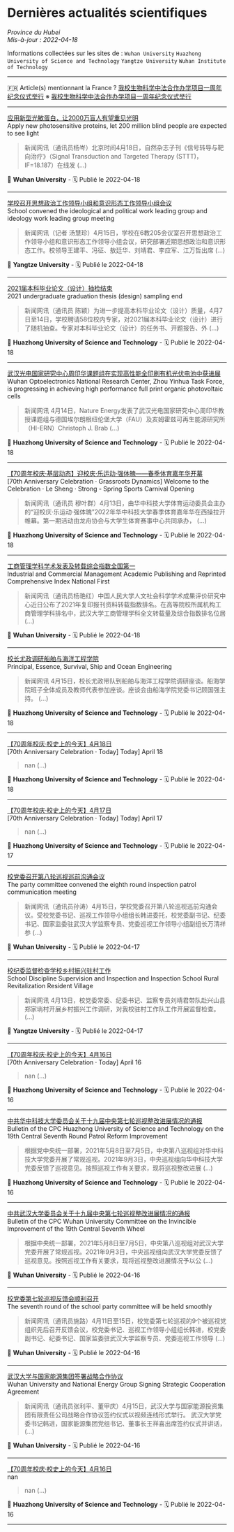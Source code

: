 # Dernières actualités scientifiques  
_Province du Hubei_<br/>
_Mis-à-jour : 2022-04-18_  
  
Informations collectées sur les sites de : `Wuhan University` `Huazhong University of Science and Technology` `Yangtze University` `Wuhan Institute of Technology`<br/>  
  
---------------------------------------------
🇫🇷 Article(s) mentionnant la France ?
[我校生物科学中法合作办学项目一周年纪念仪式举行](http://news.hust.edu.cn/info/1002/44299.htm)   ※ [我校生物科学中法合作办学项目一周年纪念仪式举行](info/1002/44299.htm)  
  
---------------------------------------------
  
[应用新型光敏蛋白，让2000万盲人有望重见光明](http://news.whu.edu.cn/info/1015/66961.htm)  
Apply new photosensitive proteins, let 200 million blind people are expected to see light  
> 新闻网讯（通讯员杨岑）北京时间4月18日，自然杂志子刊《信号转导与靶向治疗》（Signal Transduction and Targeted Therapy (STTT)，IF=18.187）在线发 (...)  
  
📍 **Wuhan University** - 🗓️  Publié le 2022-04-18  
  * * *  
[学校召开思想政治工作领导小组和意识形态工作领导小组会议](http://news.yangtzeu.edu.cn/info/1003/30514.htm)  
School convened the ideological and political work leading group and ideology work leading group meeting  
> 新闻网讯（记者 汤慧珍）4月15日，学校在6教205会议室召开思想政治工作领导小组和意识形态工作领导小组会议，研究部署近期思想政治和意识形态工作。校领导王建平、冯征、敖廷华、刘靖君、李应军、江万哲出席 (...)  
  
📍 **Yangtze University** - 🗓️  Publié le 2022-04-18  
  * * *  
[2021届本科毕业论文（设计）抽检结束](http://news.hust.edu.cn/info/1003/44371.htm)  
2021 undergraduate graduation thesis (design) sampling end  
> 新闻网讯（通讯员 陈颖）为进一步提高本科毕业论文（设计）质量，4月7日至14日，学校聘请58位校内专家，对2021届本科毕业论文（设计）进行了随机抽查。专家对本科毕业论文（设计）的任务书、开题报告、外 (...)  
  
📍 **Huazhong University of Science and Technology** - 🗓️  Publié le 2022-04-18  
  * * *  
[武汉光电国家研究中心周印华课题组在实现高性能全印刷有机光伏电池中获进展](http://news.hust.edu.cn/info/1003/44372.htm)  
Wuhan Optoelectronics National Research Center, Zhou Yinhua Task Force, is progressing in achieving high performance full print organic photovoltaic cells  
> 新闻网讯 4月14日，Nature Energy发表了武汉光电国家研究中心周印华教授课题组与德国埃尔朗根纽伦堡大学（FAU）及亥姆霍兹可再生能源研究所（HI-ERN）Christoph J. Brab (...)  
  
📍 **Huazhong University of Science and Technology** - 🗓️  Publié le 2022-04-18  
  * * *  
[【70周年校庆·基层动态】迎校庆·乐运动·强体魄——春季体育嘉年华开幕](http://news.hust.edu.cn/info/1003/44375.htm)  
[70th Anniversary Celebration · Grassroots Dynamics] Welcome to the Celebration · Le Sheng · Strong - Spring Sports Carnival Opening  
> 新闻网讯（通讯员 穆叶群）4月13日，由华中科技大学体育运动委员会主办的“迎校庆·乐运动·强体魄”2022年华中科技大学春季体育嘉年华在西操拉开帷幕。第一期活动由龙舟协会与大学生体育赛事中心共同承办， (...)  
  
📍 **Huazhong University of Science and Technology** - 🗓️  Publié le 2022-04-18  
  * * *  
[工商管理学科学术发表及转载综合指数全国第一](http://news.whu.edu.cn/info/1015/66956.htm)  
Industrial and Commercial Management Academic Publishing and Reprinted Comprehensive Index National First  
> 新闻网讯（通讯员杨艳红）中国人民大学人文社会科学学术成果评价研究中心近日公布了2021年复印报刊资料转载指数排名。在高等院校所属机构工商管理学科排名中，武汉大学工商管理学科全文转载量及综合指数排名位居 (...)  
  
📍 **Wuhan University** - 🗓️  Publié le 2022-04-18  
  * * *  
[校长尤政调研船舶与海洋工程学院](http://news.hust.edu.cn/info/1002/44374.htm)  
Principal, Essence, Survival, Ship and Ocean Engineering  
> 新闻网讯 4月15日，校长尤政带队到船舶与海洋工程学院调研座谈。船海学院班子全体成员及教师代表参加座谈。座谈会由船海学院党委书记顾国强主持。 (...)  
  
📍 **Huazhong University of Science and Technology** - 🗓️  Publié le 2022-04-18  
  * * *  
[【70周年校庆·校史上的今天】4月18日](http://news.hust.edu.cn/info/1002/44370.htm)  
[70th Anniversary Celebration · Today] Today] April 18  
> nan (...)  
  
📍 **Huazhong University of Science and Technology** - 🗓️  Publié le 2022-04-18  
  * * *  
[【70周年校庆·校史上的今天】4月17日](http://news.hust.edu.cn/info/1002/44369.htm)  
[70th Anniversary Celebration · Today] Today] April 17  
> nan (...)  
  
📍 **Huazhong University of Science and Technology** - 🗓️  Publié le 2022-04-17  
  * * *  
[校党委召开第八轮巡视巡前沟通会议](http://news.whu.edu.cn/info/1002/66955.htm)  
The party committee convened the eighth round inspection patrol communication meeting  
> 新闻网讯（通讯员孙涛）4月15日，学校党委召开第八轮巡视巡前沟通会议。受校党委书记、巡视工作领导小组组长韩进委托，校党委副书记、纪委书记、国家监委驻武汉大学监察专员、党委巡视工作领导小组副组长万清祥参 (...)  
  
📍 **Wuhan University** - 🗓️  Publié le 2022-04-17  
  * * *  
[校纪委监督检查学校乡村振兴驻村工作](http://news.yangtzeu.edu.cn/info/1003/30510.htm)  
School Discipline Supervision and Inspection and Inspection School Rural Revitalization Resident Village  
> 新闻网讯 4月13日，校党委常委、纪委书记、监察专员刘靖君带队赴兴山县郑家埫村开展乡村振兴工作调研，对我校驻村工作队工作开展监督检查。 (...)  
  
📍 **Yangtze University** - 🗓️  Publié le 2022-04-17  
  * * *  
[【70周年校庆·校史上的今天】4月16日](http://news.hust.edu.cn/info/1002/44366.htm)  
[70th Anniversary Celebration · Today] April 16  
> nan (...)  
  
📍 **Huazhong University of Science and Technology** - 🗓️  Publié le 2022-04-16  
  * * *  
[中共华中科技大学委员会关于十九届中央第七轮巡视整改进展情况的通报](http://news.hust.edu.cn/info/1002/44368.htm)  
Bulletin of the CPC Huazhong University of Science and Technology on the 19th Central Seventh Round Patrol Reform Improvement  
> 根据党中央统一部署，2021年5月8日至7月5日，中央第八巡视组对华中科技大学党委开展了常规巡视。2021年9月3日，中央巡视组向华中科技大学党委反馈了巡视意见。按照巡视工作有关要求，现将巡视整改进展 (...)  
  
📍 **Huazhong University of Science and Technology** - 🗓️  Publié le 2022-04-16  
  * * *  
[中共武汉大学委员会关于十九届中央第七轮巡视整改进展情况的通报](http://news.whu.edu.cn/info/1002/66954.htm)  
Bulletin of the CPC Wuhan University Committee on the Invincible Improvement of the 19th Central Seventh Wheel  
> 根据中央统一部署，2021年5月8日至7月5日，中央第八巡视组对武汉大学党委开展了常规巡视。2021年9月3日，中央巡视组向武汉大学党委反馈了巡视意见。按照巡视工作有关要求，现将巡视整改进展情况予以公 (...)  
  
📍 **Wuhan University** - 🗓️  Publié le 2022-04-16  
  * * *  
[校党委第七轮巡视反馈会顺利召开](http://news.whu.edu.cn/info/1002/66952.htm)  
The seventh round of the school party committee will be held smoothly  
> 新闻网讯（通讯员施路）4月11日至15日，校党委第七轮巡视的9个被巡视党组织先后召开反馈会议，校党委书记、巡视工作领导小组组长韩进，校党委副书记、纪委书记、国家监委驻武汉大学监察专员、党委巡视工作领导 (...)  
  
📍 **Wuhan University** - 🗓️  Publié le 2022-04-16  
  * * *  
[武汉大学与国家能源集团签署战略合作协议](http://news.whu.edu.cn/info/1002/66953.htm)  
Wuhan University and National Energy Group Signing Strategic Cooperation Agreement  
> 新闻网讯（通讯员张利平、董甲庆）4月15日，武汉大学与国家能源投资集团有限责任公司战略合作协议签约仪式以视频连线形式举行。 武汉大学党委书记韩进，国家能源集团党组书记、董事长王祥喜出席签约仪式并讲话， (...)  
  
📍 **Wuhan University** - 🗓️  Publié le 2022-04-16  
  * * *  
[【70周年校庆·校史上的今天】4月16日](info/1002/44366.htm)  
nan  
> nan (...)  
  
📍 **Huazhong University of Science and Technology** - 🗓️  Publié le 2022-04-16  
  * * *  
